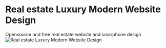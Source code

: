 # Real estate Luxury Modern Website Design
Opensource and free real estate website and smarphone design
![Real estate Luxury Modern Website Design](https://user-images.githubusercontent.com/45576833/109854299-2c2bd080-7c57-11eb-8397-d76ae5464de8.jpg)
